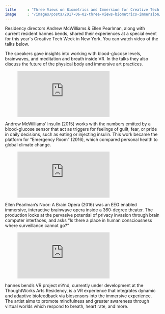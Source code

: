 ```yaml
---
title     : "Three Views on Biometrics and Immersion for Creative Tech Week"
image     : "/images/posts/2017-06-02-three-views-biometrics-immersion/andy.jpg"
---
```


Residency directors Andrew McWilliams & Ellen Pearlman, along with current resident hannes bends, shared their experiences at a special event for this year's Creative Tech Week in New York. You can watch video of the talks below.

The speakers gave insights into working with blood-glucose levels, brainwaves, and meditation and breath inside VR. In the talks they also discuss the future of the physical body and immersive art practices.

<!--excerpt-ends-->

<figure class="video">
	<iframe src="https://www.youtube.com/embed/YOmvAV6eV2w" frameborder="0" allowfullscreen=""></iframe>
</figure>


Andrew McWilliams’ Insulin (2015) works with the numbers emitted by a blood-glucose sensor that act as triggers for feelings of guilt, fear, or pride in daily decisions, such as eating or injecting insulin. This work became the platform for “Emergency Room” (2016), which compared personal health to global climate change.

<figure class="video">
	<iframe src="https://youtube.com/embed/QdOnnytWvlY" frameborder="0" allowfullscreen></iframe>
</figure>

Ellen Pearlman’s Noor: A Brain Opera (2016) was an EEG enabled immersive, interactive brainwave opera inside a 360-degree theater. The production looks at the pervasive potential of privacy invasion through brain computer interfaces, and asks “Is there a place in human consciousness where surveillance cannot go?”

<figure class="video">
	<iframe src="https://youtube.com/embed/b8IjNTji7w4" frameborder="0" allowfullscreen></iframe>
</figure>

hannes bend’s VR project mYnd, currently under development at the ThoughtWorks Arts Residency, is a VR experience that integrates dynamic and adaptive biofeedback via biosensors into the immersive experience. The artist aims to promote mindfulness and greater awareness through virtual worlds which respond to breath, heart rate, and more.





